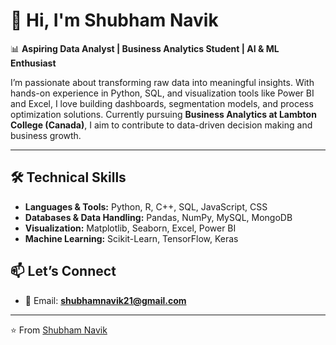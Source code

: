 # 👋 Hi, I'm Shubham Navik  

📊 **Aspiring Data Analyst | Business Analytics Student | AI & ML Enthusiast**  

I’m passionate about transforming raw data into meaningful insights. With hands-on experience in Python, SQL, and visualization tools like Power BI and Excel, I love building dashboards, segmentation models, and process optimization solutions. Currently pursuing **Business Analytics at Lambton College (Canada)**, I aim to contribute to data-driven decision making and business growth.  

---

## 🛠️ Technical Skills  

- **Languages & Tools:** Python, R, C++, SQL, JavaScript, CSS  
- **Databases & Data Handling:** Pandas, NumPy, MySQL, MongoDB  
- **Visualization:** Matplotlib, Seaborn, Excel, Power BI  
- **Machine Learning:** Scikit-Learn, TensorFlow, Keras  

## 📫 Let’s Connect  

- 📧 Email: **shubhamnavik21@gmail.com**  

---
⭐️ From [Shubham Navik](#)
